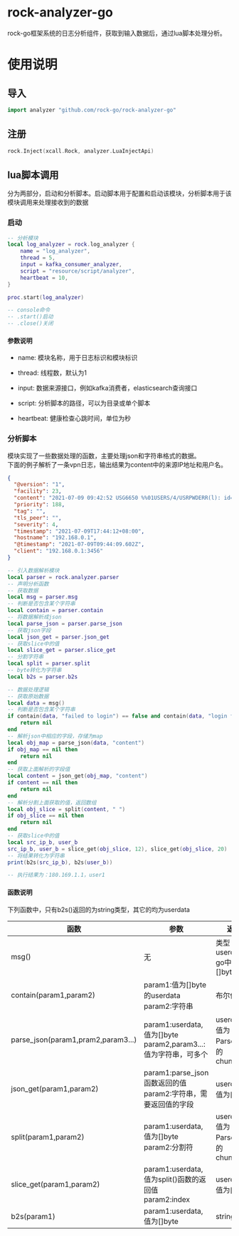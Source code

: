 # rock-analyzer-go

rock-go框架系统的日志分析组件，获取到输入数据后，通过lua脚本处理分析。

# 使用说明

## 导入

```go
import analyzer "github.com/rock-go/rock-analyzer-go"
```

## 注册

```go
rock.Inject(xcall.Rock, analyzer.LuaInjectApi)
```

## lua脚本调用

分为两部分，启动和分析脚本。启动脚本用于配置和启动该模块，分析脚本用于该模块调用来处理接收到的数据

### 启动

```lua
-- 分析模块
local log_analyzer = rock.log_analyzer {
    name = "log_analyzer",
    thread = 5,
    input = kafka_consumer_analyzer,
    script = "resource/script/analyzer",
    heartbeat = 10,
}

proc.start(log_analyzer)

-- console命令
-- .start()启动
-- .close()关闭
```

#### 参数说明

- name: 模块名称，用于日志标识和模块标识

- thread: 线程数，默认为1

- input: 数据来源接口，例如kafka消费者，elasticsearch查询接口

- script: 分析脚本的路径，可以为目录或单个脚本

- heartbeat: 健康检查心跳时间，单位为秒

### 分析脚本

模块实现了一些数据处理的函数，主要处理json和字符串格式的数据。<br>
下面的例子解析了一条vpn日志，输出结果为content中的来源IP地址和用户名。

```json
{
  "@version": "1",
  "facility": 23,
  "content": "2021-07-09 09:42:52 USG6650 %%01USERS/4/USRPWDERR(l): id=USG6650 time=\"2021-07-09 17:42:16\" fw=USG6650 pri=4 vsys=root vpn=sslvpn user=\"user1\" src=180.169.1.1 dst=0.0.0.0 duration=36s rcvd=0byte(s) sent=0byte(s) type=vpn service=5 msg=\"Session: user1 failed to login.\"",
  "priority": 188,
  "tag": "",
  "tls_peer": "",
  "severity": 4,
  "timestamp": "2021-07-09T17:44:12+08:00",
  "hostname": "192.168.0.1",
  "@timestamp": "2021-07-09T09:44:09.602Z",
  "client": "192.168.0.1:3456"
}
```

```lua
-- 引入数据解析模块
local parser = rock.analyzer.parser
-- 声明分析函数
-- 获取数据
local msg = parser.msg
-- 判断是否包含某个字符串
local contain = parser.contain
-- 将数据解析成json
local parse_json = parser.parse_json
-- 获取json字段
local json_get = parser.json_get
-- 获取slice中的值
local slice_get = parser.slice_get
-- 分割字符串
local split = parser.split
-- byte转化为字符串
local b2s = parser.b2s

-- 数据处理逻辑
-- 获取原始数据
local data = msg()
-- 判断是否包含某个字符串
if contain(data, "failed to login") == false and contain(data, "login failed") == false then
    return nil
end
-- 解析json中相应的字段，存储为map
local obj_map = parse_json(data, "content")
if obj_map == nil then
    return nil
end
-- 获取上面解析的字段值
local content = json_get(obj_map, "content")
if content == nil then
    return nil
end
-- 解析分割上面获取的值，返回数组
local obj_slice = split(content, " ")
if obj_slice == nil then
    return nil
end
-- 获取slice中的值
local src_ip_b, user_b
src_ip_b, user_b = slice_get(obj_slice, 12), slice_get(obj_slice, 20)
-- 将结果转化为字符串
print(b2s(src_ip_b), b2s(user_b))

-- 执行结果为：180.169.1.1，user1
```

#### 函数说明

下列函数中，只有b2s()返回的为string类型，其它的均为userdata

|  函数   | 参数  |   返回   |功能|
  |  ----  | ----  | ----    |----|
| msg()  | 无 |类型：userdata<br>go中值为[]byte|获取原始数据|
| contain(param1,param2)  | param1:值为[]byte的userdata<br>param2:字符串 |布尔值|判断param1中是否包含param2|
|parse_json(param1,pram2,param3...)|param1:userdata,值为[]byte<br>param2,param3...:值为字符串，可多个|userdata，值为Parser{}中的chunkMap|获取param1中的param2,param3等的值，存入userdata中|
|json_get(param1,param2)|param1:parse_json函数返回的值<br>param2:字符串，需要返回值的字段|userdata，值为[]byte|从param1中获取param2字段的值|
|split(param1,param2)|param1:userdata,值为[]byte<br>param2:分割符|userdata,值为Parser{}中的chunkSlice|以param2分割param1|
|slice_get(param1,param2)|param1:userdata,值为split()函数的返回值<br>param2:index|userdata，值为[]byte|获取字符串分割后对应的值|
|b2s(param1)|param1:userdata,值为[]byte|string|将最终结果转为string|